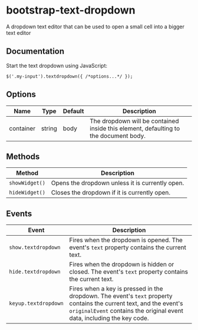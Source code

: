 bootstrap-text-dropdown
=======================

A dropdown text editor that can be used to open a small cell into a bigger text editor


Documentation
-------------

Start the text dropdown using JavaScript:

```
$('.my-input').textdropdown({ /*options...*/ });
```


Options
-------

Name          | Type          | Default     | Description
------------- | ------------- | ----------- | -----------
container     | string        | body        | The dropdown will be contained inside this element, defaulting to the document body.


Methods
-------

Method                | Description
--------------------- | -----------
`showWidget()`        | Opens the dropdown unless it is currently open.
`hideWidget()`        | Closes the dropdown if it is currently open.


Events
-------

Event                 | Description
--------------------- | -----------
`show.textdropdown`   | Fires when the dropdown is opened. The event's `text` property contains the current text.
`hide.textdropdown`   | Fires when the dropdown is hidden or closed. The event's `text` property contains the current text.
`keyup.textdropdown`  | Fires when a key is pressed in the dropdown. The event's `text` property contains the current text, and the event's `originalEvent` contains the original event data, including the key code.
